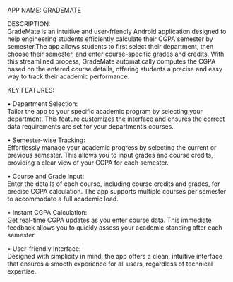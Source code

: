 APP NAME: GRADEMATE

DESCRIPTION:  
   GradeMate is an intuitive and user-friendly Android application designed to help engineering students 
efficiently calculate their CGPA semester by semester.The app allows students to first select their department, 
then choose their semester, and enter course-specific grades and credits. With this streamlined process, GradeMate 
automatically computes the CGPA based on the entered course details, offering students a precise and 
easy way to track their academic performance.

KEY FEATURES:

•	Department Selection:  
Tailor the app to your specific academic program by selecting your department. 
This feature customizes the interface and ensures the correct data requirements are set for your department’s courses.

•	Semester-wise Tracking:  
Effortlessly manage your academic progress by selecting the current or previous semester. 
This allows you to input grades and course credits, providing a clear view of your CGPA for each semester.

•	Course and Grade Input:  
Enter the details of each course, including course credits and grades, for precise CGPA calculation. 
The app supports multiple courses per semester to accommodate a full academic load.

•	Instant CGPA Calculation:  
Get real-time CGPA updates as you enter course data. This immediate feedback allows you to quickly 
assess your academic standing after each semester.

•	User-friendly Interface:  
Designed with simplicity in mind, the app offers a clean, intuitive interface that ensures
a smooth experience for all users, regardless of technical expertise.
